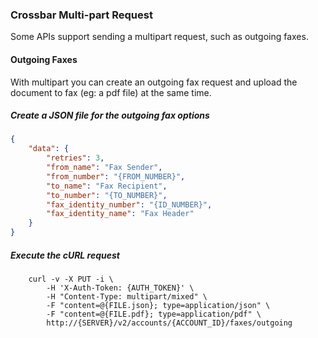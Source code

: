 
### Crossbar Multi-part Request

Some APIs support sending a multipart request, such as outgoing faxes.

#### Outgoing Faxes

With multipart you can create an outgoing fax request and upload the document to fax (eg: a pdf file) at the same time.

##### Create a JSON file for the outgoing fax options

```json
{
    "data": {
        "retries": 3,
        "from_name": "Fax Sender",
        "from_number": "{FROM_NUMBER}",
        "to_name": "Fax Recipient",
        "to_number": "{TO_NUMBER}",
        "fax_identity_number": "{ID_NUMBER}",
        "fax_identity_name": "Fax Header"
    }
}
```

##### Execute the cURL request

```shell
    curl -v -X PUT -i \
        -H 'X-Auth-Token: {AUTH_TOKEN}' \
        -H "Content-Type: multipart/mixed" \
        -F "content=@{FILE.json}; type=application/json" \
        -F "content=@{FILE.pdf}; type=application/pdf" \
        http://{SERVER}/v2/accounts/{ACCOUNT_ID}/faxes/outgoing
```
